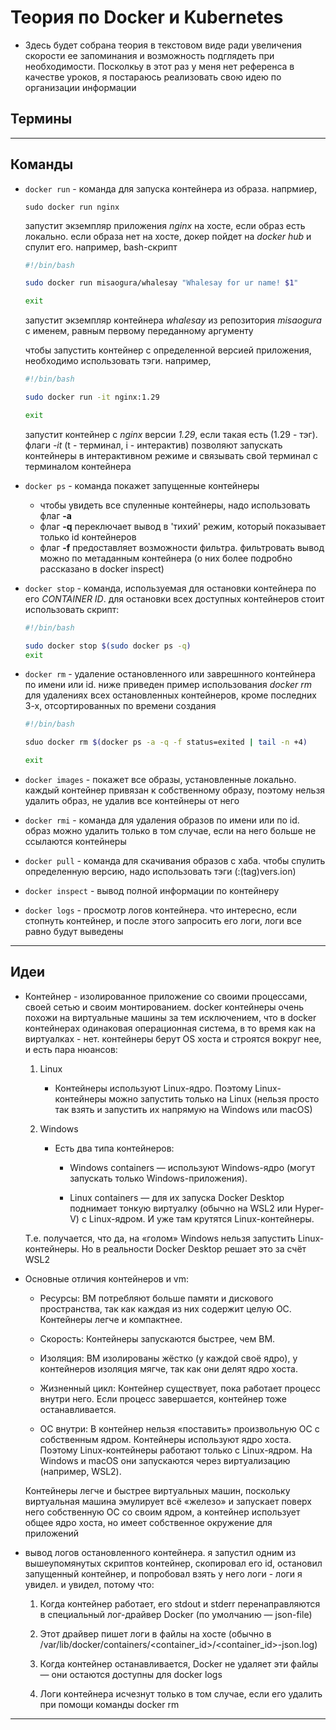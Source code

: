 # Теория по Docker и Kubernetes

- Здесь будет собрана теория в текстовом виде ради увеличения скорости ее запоминания и возможность подглядеть при необходимости. Посколкьу в этот раз у меня нет референса в качестве уроков, я постараюсь реализовать свою идею по организации информации

## Термины

---

## Команды

- `docker run` - команда для запуска контейнера из образа. напрмиер,

    ```
    sudo docker run nginx
    ```

    запустит экземпляр приложения *nginx* на хосте, если образ есть локально. если образа нет на хосте, докер пойдет на *docker hub* и спулит его. например, bash-скрипт
    
    ```bash
    #!/bin/bash

    sudo docker run misaogura/whalesay "Whalesay for ur name! $1"

    exit
    ``` 
    
    запустит экземпляр контейнера *whalesay* из репозитория *misaogura* с именем, равным первому переданному аргументу
    
    чтобы запустить контейнер с определенной версией приложения, необходимо использовать тэги. например, 
    
    ```bash
    #!/bin/bash

    sudo docker run -it nginx:1.29
    
    exit
    ```
    запустит контейнер с *nginx* версии *1.29*, если такая есть (1.29 - тэг). флаги *-it* (t - терминал, i - интерактив) позволяют запускать контейнеры в интерактивном режиме и связывать свой терминал с терминалом контейнера

- `docker ps` - команда покажет запущенные контейнеры
    - чтобы увидеть все спуленные контейнеры, надо использовать флаг **-a**
    - флаг **-q** переключает вывод в 'тихий' режим, который показывает только id контейнеров
    - флаг **-f** предоставляет возможности фильтра. фильтровать вывод можно по метаданным контейнера (о них более подробно рассказано в docker inspect)

- `docker stop` - команда, используемая для остановки контейнера по его *CONTAINER ID*. для остановки всех доступных контейнеров стоит использовать скрипт: 

    ```bash
    #!/bin/bash

    sudo docker stop $(sudo docker ps -q)
    exit
    ```

- `docker rm` - удаление остановленного или заврешнного контейнера по имени или id. ниже приведен пример использования *docker rm* для удалениях всех остановленных контейнеров, кроме последних 3-х, отсортированных по времени создания

    ```bash
    #!/bin/bash

    sduo docker rm $(docker ps -a -q -f status=exited | tail -n +4)

    exit
    ```

- `docker images` - покажет все образы, установленные локально. каждый контейнер привязан к собственному образу, поэтому нельзя удалить образ, не удалив все контейнеры от него

- `docker rmi` - команда для удаления образов по имени или по id. образ можно удалить только в том случае, если на него больше не ссылаются контейнеры 

- `docker pull` - команда для скачивания образов с хаба. чтобы спулить определенную версию, надо использовать тэги (:(tag)vers.ion)

- `docker inspect` - вывод полной информации по контейнеру 

- `docker logs` - просмотр логов контейнера. что интересно, если стопнуть контейнер, и после этого запросить его логи, логи все равно будут выведены

---

## Идеи

- Контейнер - изолированное приложение со своими процессами, своей сетью и своим монтированием. docker контейнеры очень похожи на виртуальные машины за тем исключением, что в docker контейнерах одинаковая операционная система, в то время как на виртуалках - нет. контейнеры берут OS хоста и строятся вокруг нее, и есть пара нюансов: 

    1. Linux
        - Контейнеры используют Linux-ядро. Поэтому Linux-контейнеры можно запустить только на Linux (нельзя просто так взять и запустить их напрямую на Windows или macOS)

    2. Windows
        - Есть два типа контейнеров: 
            - Windows containers — используют Windows-ядро (могут запускать только Windows-приложения).

            - Linux containers — для их запуска Docker Desktop поднимает тонкую виртуалку (обычно на WSL2 или Hyper-V) с Linux-ядром. И уже там крутятся Linux-контейнеры.

    Т.е. получается, что да, на «голом» Windows нельзя запустить Linux-контейнеры. Но в реальности Docker Desktop решает это за счёт WSL2

- Основные отличия контейнеров и vm:

    - Ресурсы: ВМ потребляют больше памяти и дискового пространства, так как каждая из них содержит целую ОС. Контейнеры легче и компактнее.

    - Скорость: Контейнеры запускаются быстрее, чем ВМ.

    - Изоляция: ВМ изолированы жёстко (у каждой своё ядро), у контейнеров изоляция мягче, так как они делят ядро хоста.

    - Жизненный цикл: Контейнер существует, пока работает процесс внутри него. Если процесс завершается, контейнер тоже останавливается.

    - ОС внутри: В контейнер нельзя «поставить» произвольную ОС с собственным ядром. Контейнеры используют ядро хоста. Поэтому Linux-контейнеры работают только с Linux-ядром. На Windows и macOS они запускаются через виртуализацию (например, WSL2).

    Контейнеры легче и быстрее виртуальных машин, поскольку виртуальная машина эмулирует всё «железо» и запускает поверх него собственную ОС со своим ядром, а контейнер использует общее ядро хоста, но имеет собственное окружение для приложений

- вывод логов остановленного контейнера. я запустил одним из вышеупомянутых скриптов контейнер, скопировал его id, остановил запущенный контейнер, и попробовал взять у него логи - логи я увидел. и увидел, потому что: 

    1. Когда контейнер работает, его stdout и stderr перенаправляются в специальный лог-драйвер Docker (по умолчанию — json-file)

    2. Этот драйвер пишет логи в файлы на хосте (обычно в /var/lib/docker/containers/<container_id>/<container_id>-json.log)

    3. Когда контейнер останавливается, Docker не удаляет эти файлы — они остаются доступны для docker logs

    4. Логи контейнера исчезнут только в том случае, если его удалить при помощи команды docker rm

---
